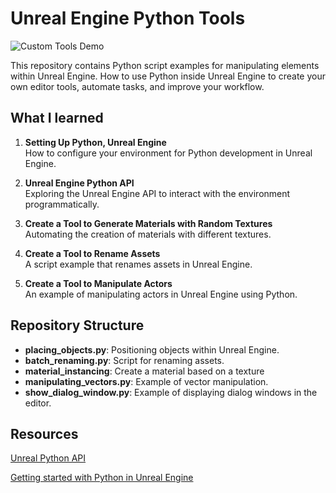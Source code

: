 # Unreal Engine Python Tools

![Custom Tools Demo](unreal.gif)

This repository contains Python script examples for manipulating elements within Unreal Engine. 
How to use Python inside Unreal Engine to create your own editor tools, automate tasks, and improve your workflow.

## What I learned

1. **Setting Up Python, Unreal Engine**  
   How to configure your environment for Python development in Unreal Engine.

2. **Unreal Engine Python API**  
   Exploring the Unreal Engine API to interact with the environment programmatically.

3. **Create a Tool to Generate Materials with Random Textures**  
   Automating the creation of materials with different textures.

4. **Create a Tool to Rename Assets**  
   A script example that renames assets in Unreal Engine.

5. **Create a Tool to Manipulate Actors**  
   An example of manipulating actors in Unreal Engine using Python.

## Repository Structure

- **placing_objects.py**: Positioning objects within Unreal Engine.
- **batch_renaming.py**: Script for renaming assets.
- **material_instancing**: Create a material based on a texture
- **manipulating_vectors.py**: Example of vector manipulation.
- **show_dialog_window.py**: Example of displaying dialog windows in the editor.

## Resources

[Unreal Python API](https://dev.epicgames.com/documentation/en-us/unreal-engine/python-api/index?application_version=5.0)

[Getting started with Python in Unreal Engine](https://dev.epicgames.com/community/learning/tutorials/K8Pe/getting-started-with-python-in-unreal-engine)